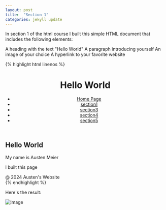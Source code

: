```yaml
---
layout: post
title:  "Section 1"
categories: jekyll update
---
```

In section 1 of the html course I built this simple HTML document that includes the following elements:

A heading with the text "Hello World"
A paragraph introducing yourself
An image of your choice
A hyperlink to your favorite website

{% highlight html linenos %}

<!DOCTYPE html>
 <html>
<head>
    <title>Hello World</title>
</head>
    <header>
        <h1>Hello World</h1>
        <nav>
            <ul>
                <li><a href="index.html">Home Page</a>
                <li><a href="section1.html">section1</a>
                <li><a href="section3.html">section3</a>
                <li><a href="section4.html">section4</a>
                <li><a href="section5.html">section5</a>
            </ul>
        </nav>
    </header>
    <body>
        <main>
            <article>
                <h1>Hello World</h1>
                <p>My name is Austen Meier</p>
            </article>
            <aside>
                <p>I built this page</p>
            </aside>
            <footer>@ 2024 Austen's Website</footer>
        </main>
        </body>
 </html>
{% endhighlight %}

Here's the result:

![image](https://github.com/AustenMeier/AustenMeier.github.io/assets/170650572/8c83de93-4a5e-4a34-82b1-9cbf33aded3f)





